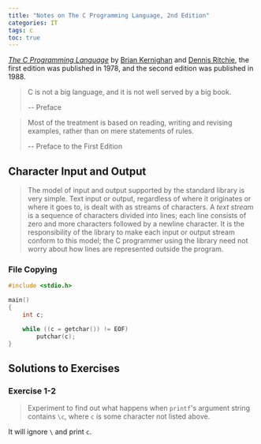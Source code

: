 ```yaml
---
title: "Notes on The C Programming Language, 2nd Edition"
categories: IT
tags: c
toc: true
---
```


[*The C Programming Language*](https://en.wikipedia.org/wiki/The_C_Programming_Language) by [Brian Kernighan](https://www.cs.princeton.edu/~bwk/) and [Dennis Ritchie](https://www.bell-labs.com/usr/dmr/www/), the first edition was published in 1978, and the second edition was published in 1988.

> C is not a big language, and it is not well served by a big book.
> 
> -- Preface

> Most of the treatment is based on reading, writing and revising examples, rather than on mere statements of rules.
> 
> -- Preface to the First Edition

## Character Input and Output

> The model of input and output supported by the standard library is very simple. Text input or output, regardless of where it originates or where it goes to, is dealt with as streams of characters. A *text stream* is a sequence of characters divided into lines; each line consists of zero and more characters followed by a newline character. It is the responsibility of the library to make each input or output stream conform to this model; the C programmer using the library need not worry about how lines are represented outside the program.

### File Copying

```c
#include <stdio.h>

main()
{
    int c;

    while ((c = getchar()) != EOF)
        putchar(c);
}
```

## Solutions to Exercises

### Exercise 1-2

> Experiment to find out what happens when `printf`'s argument string contains `\c`, where `c` is some character not listed above.

It will ignore `\` and print `c`.
